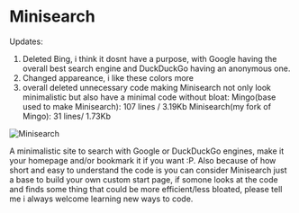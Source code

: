 # Minisearch

Updates:

  1. Deleted Bing, i think it dosnt have a purpose, with Google
  having the overall best search engine and DuckDuckGo having an anonymous one.
  2. Changed appareance, i like these colors more      
  3. overall deleted unnecessary code making Minisearch not only look       
  minimalistic but also have a minimal code without bloat:                                 Mingo(base used to make Minisearch):      107 lines / 3.19Kb                             Minisearch(my fork of Mingo):             31 lines/ 1.73Kb
            
![Minisearch](https://panfu28.neocities.org/Mini.png)

A minimalistic site to search with Google or DuckDuckGo engines, make it your homepage and/or bookmark it if you want :P.
Also because of how short and easy to understand the code is you can consider Minisearch just a base to build your own custom start page, if somone looks at the code and finds some thing that could be more efficient/less bloated, please tell me i always welcome learning new ways to code.
